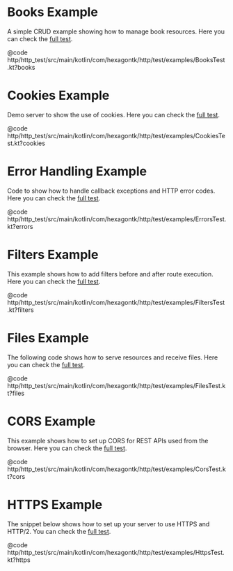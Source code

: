 
# Books Example
A simple CRUD example showing how to manage book resources. Here you can check the
[full test](https://github.com/hexagontk/hexagon/blob/main/http/http_test/src/main/kotlin/com/hexagonkt/http/test/examples/BooksTest.kt).

@code http/http_test/src/main/kotlin/com/hexagontk/http/test/examples/BooksTest.kt?books

# Cookies Example
Demo server to show the use of cookies. Here you can check the
[full test](https://github.com/hexagontk/hexagon/blob/main/http/http_test/src/main/kotlin/com/hexagonkt/http/test/examples/CookiesTest.kt).

@code http/http_test/src/main/kotlin/com/hexagontk/http/test/examples/CookiesTest.kt?cookies

# Error Handling Example
Code to show how to handle callback exceptions and HTTP error codes. Here you can check the
[full test](https://github.com/hexagontk/hexagon/blob/main/http/http_test/src/main/kotlin/com/hexagonkt/http/test/examples/ErrorsTest.kt).

@code http/http_test/src/main/kotlin/com/hexagontk/http/test/examples/ErrorsTest.kt?errors

# Filters Example
This example shows how to add filters before and after route execution. Here you can check the
[full test](https://github.com/hexagontk/hexagon/blob/main/http/http_test/src/main/kotlin/com/hexagonkt/http/test/examples/FiltersTest.kt).

@code http/http_test/src/main/kotlin/com/hexagontk/http/test/examples/FiltersTest.kt?filters

# Files Example
The following code shows how to serve resources and receive files. Here you can check the
[full test](https://github.com/hexagontk/hexagon/blob/main/http/http_test/src/main/kotlin/com/hexagonkt/http/test/examples/FilesTest.kt).

@code http/http_test/src/main/kotlin/com/hexagontk/http/test/examples/FilesTest.kt?files

# CORS Example
This example shows how to set up CORS for REST APIs used from the browser. Here you can check the
[full test](https://github.com/hexagontk/hexagon/blob/main/http/http_test/src/main/kotlin/com/hexagonkt/http/test/examples/CorsTest.kt).

@code http/http_test/src/main/kotlin/com/hexagontk/http/test/examples/CorsTest.kt?cors

# HTTPS Example
The snippet below shows how to set up your server to use HTTPS and HTTP/2. You can check the
[full test](https://github.com/hexagontk/hexagon/blob/main/http/http_test/src/main/kotlin/com/hexagonkt/http/test/examples/HttpsTest.kt).

@code http/http_test/src/main/kotlin/com/hexagontk/http/test/examples/HttpsTest.kt?https
